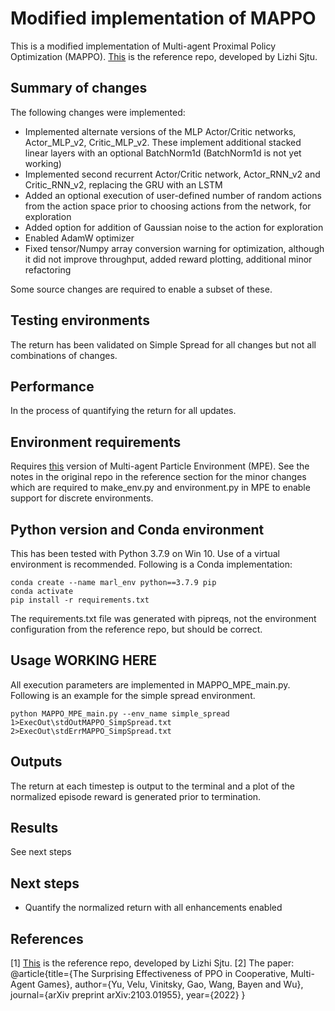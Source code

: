 # Modified implementation of MAPPO
This is a modified implementation of Multi-agent Proximal Policy Optimization (MAPPO). [This](https://github.com/Lizhi-sjtu/MARL-code-pytorch/tree/main) is the reference repo, developed by Lizhi Sjtu.<br/>

## Summary of changes
The following changes were implemented:
 - Implemented alternate versions of the MLP Actor/Critic networks, Actor_MLP_v2, Critic_MLP_v2.  These implement additional stacked linear layers with an optional BatchNorm1d (BatchNorm1d is not yet working)
 - Implemented second recurrent Actor/Critic network, Actor_RNN_v2 and Critic_RNN_v2, replacing the GRU with an LSTM
 - Added an optional execution of user-defined number of random actions from the action space prior to choosing actions from the network, for exploration
 - Added option for addition of Gaussian noise to the action for exploration
 - Enabled AdamW optimizer
 - Fixed tensor/Numpy array conversion warning for optimization, although it did not improve throughput, added reward plotting, additional minor refactoring

Some source changes are required to enable a subset of these.

## Testing environments
The return has been validated on Simple Spread for all changes but not all combinations of changes.

## Performance
In the process of quantifying the return for all updates.

## Environment requirements
Requires [this](https://github.com/openai/multiagent-particle-envs) version of Multi-agent Particle Environment (MPE).  See the notes in the original repo in the reference section for the minor changes which are required to make_env.py and environment.py in MPE to enable support for discrete environments.

## Python version and Conda environment
This has been tested with Python 3.7.9 on Win 10.  Use of a virtual environment is recommended.  Following is a Conda implementation:

```
conda create --name marl_env python==3.7.9 pip
conda activate
pip install -r requirements.txt
```

The requirements.txt file was generated with pipreqs, not the environment configuration from the reference repo, but should be correct.

## Usage  WORKING HERE
All execution parameters are implemented in MAPPO_MPE_main.py.  Following is an example for the simple spread environment.

```
python MAPPO_MPE_main.py --env_name simple_spread  1>ExecOut\stdOutMAPPO_SimpSpread.txt  2>ExecOut\stdErrMAPPO_SimpSpread.txt
```

## Outputs
The return at each timestep is output to the terminal and a plot of the normalized episode reward is generated prior to termination.

## Results
See next steps

## Next steps
 - Quantify the normalized return with all enhancements enabled

## References
[1] [This](https://github.com/Lizhi-sjtu/MARL-code-pytorch/tree/main) is the reference repo, developed by Lizhi Sjtu.
[2] The paper: @article{title={The Surprising Effectiveness of PPO in Cooperative, Multi-Agent Games}, author={Yu, Velu, Vinitsky,  Gao, Wang, Bayen and Wu}, journal={arXiv preprint arXiv:2103.01955}, year={2022}
}

